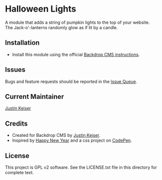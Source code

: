 # Halloween Lights

A module that adds a string of pumpkin lights to the top of your website.  The Jack-o'-lanterns randomly glow as if lit by a candle.

## Installation

- Install this module using the official [Backdrop CMS instructions](https://backdropcms.org/user-guide/modules).

## Issues

Bugs and feature requests should be reported in the [Issue Queue](https://github.com/backdrop-contrib/halloween_lights/issues).

## Current Maintainer

[Justin Keiser](https://github.com/keiserjb)

## Credits

- Created for Backdrop CMS by [Justin Keiser](https://github.com/keiserjb).
- Inspired by [Happy New Year](https://github.com/backdrop-contrib/happy_new_year) and a css project on [CodePen](https://codepen.io/elchonock/pen/JjyRWaZ).

## License

This project is GPL v2 software. See the LICENSE.txt file in this directory for complete text.

